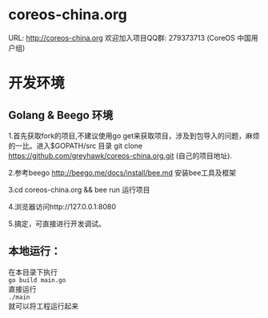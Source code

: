 coreos-china.org
================

URL: http://coreos-china.org
欢迎加入项目QQ群: 279373713 (CoreOS 中国用户组)

# 开发环境
## Golang & Beego 环境

1.首先获取fork的项目,不建议使用go get来获取项目，涉及到包导入的问题，麻烦的一比。进入$GOPATH/src 目录
git clone https://github.com/greyhawk/coreos-china.org.git (自己的项目地址).

2.参考beego http://beego.me/docs/install/bee.md 安装bee工具及框架

3.cd coreos-china.org && bee run 运行项目

4.浏览器访问http://127.0.0.1:8080

5.搞定，可直接进行开发调试。

## 本地运行：

在本目录下执行  
`go build main.go`  
直接运行  
`./main`  
就可以将工程运行起来


